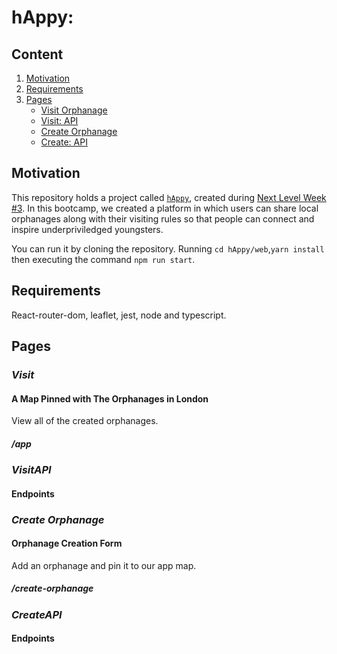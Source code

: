 # hAppy:

## Content

1. [Motivation](#Motivation) 
2. [Requirements](#Requirements)
3. [Pages](#Pages)
    - [Visit Orphanage](#Visit)
    - [Visit: API](#VisitAPI)
    - [Create Orphanage](#Create)
    - [Create: API](#CreateAPI)

## Motivation

This repository holds a project called [`hAppy`](), created during [Next Level Week #3](https://nextlevelweek.com/inscricao/3). In this bootcamp, we created a platform in which users can share local orphanages along with their visiting rules so that people can connect and inspire underpriviledged youngsters.

You can run it by cloning the repository. Running `cd hAppy/web`,`yarn install` then executing the command `npm run start`.

## Requirements

React-router-dom, leaflet, jest, node and typescript.

## Pages
### *Visit*

#### A Map Pinned with The Orphanages in London
View all of the created orphanages.
##### /app

### *VisitAPI*

#### Endpoints

### *Create Orphanage*

#### Orphanage Creation Form
Add an orphanage and pin it to our app map.
##### /create-orphanage

### *CreateAPI*

#### Endpoints


